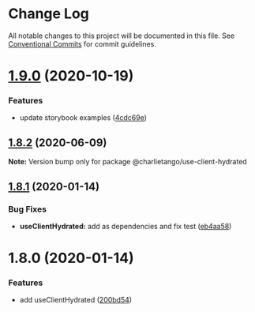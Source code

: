 # Change Log

All notable changes to this project will be documented in this file.
See [Conventional Commits](https://conventionalcommits.org) for commit guidelines.

# [1.9.0](https://github.com/charlie-tango/hooks/compare/@charlietango/use-client-hydrated@1.8.2...@charlietango/use-client-hydrated@1.9.0) (2020-10-19)

### Features

- update storybook examples ([4cdc69e](https://github.com/charlie-tango/hooks/commit/4cdc69ea91feb9f48af06b32d88508100b41f54f))

## [1.8.2](https://github.com/charlie-tango/hooks/compare/@charlietango/use-client-hydrated@1.8.1...@charlietango/use-client-hydrated@1.8.2) (2020-06-09)

**Note:** Version bump only for package @charlietango/use-client-hydrated

## [1.8.1](https://github.com/charlie-tango/hooks/compare/@charlietango/use-client-hydrated@1.8.0...@charlietango/use-client-hydrated@1.8.1) (2020-01-14)

### Bug Fixes

- **useClientHydrated:** add as dependencies and fix test ([eb4aa58](https://github.com/charlie-tango/hooks/commit/eb4aa589f57ac61fa9778241649e7879d0d4ca1c))

# 1.8.0 (2020-01-14)

### Features

- add useClientHydrated ([200bd54](https://github.com/charlie-tango/hooks/commit/200bd543c608b59c3473ad842b8b5e0313daa8e9))
